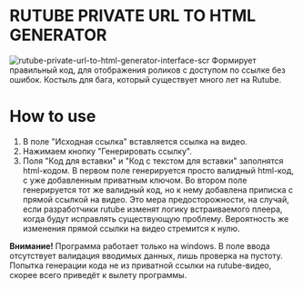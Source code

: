 # RUTUBE PRIVATE URL TO HTML GENERATOR
![rutube-private-url-to-html-generator-interface-scr](https://github.com/user-attachments/assets/9b3dd44f-a20f-415c-8c2e-32fc50b9974c)
Формирует правильный код, для отображения роликов с доступом по ссылке без ошибок. Костыль для бага, который существует много лет на Rutube.
# How to use
1. В поле "Исходная ссылка" вставляется ссылка на видео.
2. Нажимаем кнопку "Генерировать ссылку".
3. Поля "Код для вставки" и "Код с текстом для вставки" заполнятся html-кодом.
В первом поле генерируется просто валидный html-код, с уже добавленным приватным ключом. Во втором поле генерируется тот же валидный код, но к нему добавлена приписка с прямой ссылкой на видео.
Это мера предосторожности, на случай, если разработчики rutube изменят логику встраиваемого плеера, когда будут исправлять существующую проблему. Вероятность же изменения прямой ссылки на видео стремится к нулю.

**Внимание!** Программа работает только на windows. В поле ввода отсутствует валидация вводимых данных, лишь проверка на пустоту. Попытка генерации кода не из приватной ссылки на rutube-видео, скорее всего приведёт к вылету программы.

